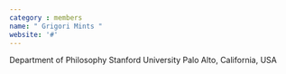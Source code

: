 ```yaml
---
category : members
name: " Grigori Mints " 
website: '#'
---
```

Department of Philosophy
Stanford University
Palo Alto, California, USA

